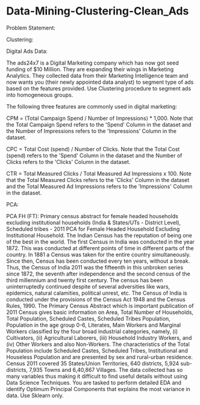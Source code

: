 # Data-Mining-Clustering-Clean_Ads

Problem Statement:

Clustering:

Digital Ads Data:

The ads24x7 is a Digital Marketing company which has now got seed funding of $10 Million. They are expanding their wings in Marketing Analytics. They collected data from their Marketing Intelligence team and now wants you (their newly appointed data analyst) to segment type of ads based on the features provided. Use Clustering procedure to segment ads into homogeneous groups.

The following three features are commonly used in digital marketing:

CPM = (Total Campaign Spend / Number of Impressions) * 1,000. Note that the Total Campaign Spend refers to the 'Spend' Column in the dataset and the Number of Impressions refers to the 'Impressions' Column in the dataset. 

CPC = Total Cost (spend) / Number of Clicks.  Note that the Total Cost (spend) refers to the 'Spend' Column in the dataset and the Number of Clicks refers to the 'Clicks' Column in the dataset. 

CTR = Total Measured Clicks / Total Measured Ad Impressions x 100. Note that the Total Measured Clicks refers to the 'Clicks' Column in the dataset and the Total Measured Ad Impressions refers to the 'Impressions' Column in the dataset. 

PCA:

PCA FH (FT): Primary census abstract for female headed households excluding institutional households (India & States/UTs - District Level), Scheduled tribes - 2011 PCA for Female Headed Household Excluding Institutional Household. The Indian Census has the reputation of being one of the best in the world. The first Census in India was conducted in the year 1872. This was conducted at different points of time in different parts of the country. In 1881 a Census was taken for the entire country simultaneously. Since then, Census has been conducted every ten years, without a break. Thus, the Census of India 2011 was the fifteenth in this unbroken series since 1872, the seventh after independence and the second census of the third millennium and twenty first century. The census has been uninterruptedly continued despite of several adversities like wars, epidemics, natural calamities, political unrest, etc. The Census of India is conducted under the provisions of the Census Act 1948 and the Census Rules, 1990. The Primary Census Abstract which is important publication of 2011 Census gives basic information on Area, Total Number of Households, Total Population, Scheduled Castes, Scheduled Tribes Population, Population in the age group 0-6, Literates, Main Workers and Marginal Workers classified by the four broad industrial categories, namely, (i) Cultivators, (ii) Agricultural Laborers, (iii) Household Industry Workers, and (iv) Other Workers and also Non-Workers. The characteristics of the Total Population include Scheduled Castes, Scheduled Tribes, Institutional and Houseless Population and are presented by sex and rural-urban residence. Census 2011 covered 35 States/Union Territories, 640 districts, 5,924 sub-districts, 7,935 Towns and 6,40,867 Villages.
The data collected has so many variables thus making it difficult to find useful details without using Data Science Techniques. You are tasked to perform detailed EDA and identify Optimum Principal Components that explains the most variance in data. Use Sklearn only.

